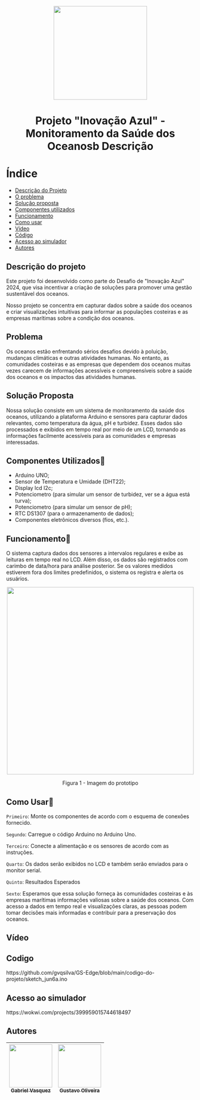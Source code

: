 <p align='center' >
  <img width="250px" loading="lazy" src = "https://github.com/gvqsilva/GS-Edge/assets/110639916/5f33af7a-c3f9-4a17-a70b-49b77472b254"/>
</p>
<h1 align="Center">Projeto "Inovação Azul" - Monitoramento da Saúde dos Oceanosb Descrição</h1>

# Índice
* [Descrição do Projeto](#descricao)
* [O problema](#Problema)
* [Solução proposta](#solucao)
* [Componentes utilizados](#componentes)
* [Funcionamento](#funcionamento)
* [Como usar](#como-usar)
* [Vídeo](#video)
* [Código](#codigo)
* [Acesso ao simulador](#simulador)
* [Autores](#autores)


<h2 id="Descricao">Descrição do projeto</h2>
<p>Este projeto foi desenvolvido como parte do Desafio de "Inovação Azul" 2024, que visa incentivar a criação de soluções para promover uma gestão sustentável dos oceanos.</p>
<p>Nosso projeto se concentra em capturar dados sobre a saúde dos oceanos e criar visualizações intuitivas para informar as populações costeiras e as empresas marítimas sobre a condição dos oceanos.</p>

<h2 id="Problema">Problema</h2>
<p>Os oceanos estão enfrentando sérios desafios devido à poluição, mudanças climáticas e outras atividades humanas. No entanto, as comunidades costeiras e as empresas que dependem dos oceanos muitas vezes carecem de informações acessíveis e compreensíveis sobre a saúde dos oceanos e os impactos das atividades humanas.</p>

<h2 id="Solucao">Solução Proposta</h2>
<p>Nossa solução consiste em um sistema de monitoramento da saúde dos oceanos, utilizando a plataforma Arduino e sensores para capturar dados relevantes, como temperatura da água, pH e turbidez. Esses dados são processados e exibidos em tempo real por meio de um LCD, tornando as informações facilmente acessíveis para as comunidades e empresas interessadas.</p>

<h2 id="Componentes">Componentes Utilizados📖</h2>
  <ul>
    <li>Arduino UNO;</li>
    <li>Sensor de Temperatura e Umidade (DHT22);</li>
    <li>Display lcd I2c;</li>
    <li>Potenciometro (para simular um sensor de turbidez, ver se a água está turva);</li>
    <li>Potenciometro (para simular um sensor de pH);</li>
    <li>RTC DS1307 (para o armazenamento de dados);</li>
    <li>Componentes eletrônicos diversos (fios, etc.).</li>
  </ul>

<h2 id="funcionamento">Funcionamento🔨</h2>
<p>O sistema captura dados dos sensores a intervalos regulares e exibe as leituras em tempo real no LCD. Além disso, os dados são registrados com carimbo de data/hora para análise posterior. Se os valores medidos estiverem fora dos limites predefinidos, o sistema os registra e alerta os usuários.</p>
<p align = "center">
<img loading="lazy" width="500px" src = 'https://github.com/gvqsilva/GS-Edge/assets/110639916/b1daa2f9-5d97-439c-a6d6-cb2a2e02b0c7'/>
</p>
<p align = "center">
Figura 1 - Imagem do prototipo
</p>

<h2 id="como usar">Como Usar📑</h2>

  `Primeiro`: Monte os componentes de acordo com o esquema de conexões fornecido.
  
  `Segundo`: Carregue o código Arduino no Arduino Uno.
  
  `Terceiro`: Conecte a alimentação e os sensores de acordo com as instruções.
  
  `Quarto`: Os dados serão exibidos no LCD e também serão enviados para o monitor serial.
  
  `Quinto`: Resultados Esperados
  
  `Sexto`: Esperamos que essa solução forneça às comunidades costeiras e às empresas marítimas informações valiosas sobre a saúde dos oceanos. Com acesso a dados em tempo real e visualizações claras, as pessoas podem tomar decisões mais informadas e contribuir para a preservação dos oceanos.

<h2 id="video">Vídeo</h2>


<h2 id="codigo">Codigo</h2>
https://github.com/gvqsilva/GS-Edge/blob/main/codigo-do-projeto/sketch_jun6a.ino

<h2 id="Simulador">Acesso ao simulador</h2>
https://wokwi.com/projects/399959015744618497

<h2 id="Autores">Autores</h2>

<div align="center">
  
| [<img loading="lazy" src="https://github.com/gvqsilva/CP2-Edge/assets/110639916/d022ed18-0057-4944-9e00-db796c6d2e45" width=115><br><sub>Gabriel Vasquez</sub>](https://github.com/gvqsilva)  |  [<img loading="lazy" src="https://github.com/gvqsilva/CP2-Edge/assets/110639916/4bb3084d-d1ff-4b49-ba37-96c8046f6e14" width=115><br><sub>Gustavo Oliveira</sub>](https://github.com/Gusta346) |
| :---: | :---: |

</div>
